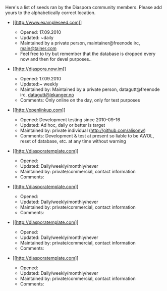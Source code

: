 Here's a list of seeds ran by the Diaspora community members. Please add yours to the alphabetically correct location.

* [[http://www.exampleseed.com]]
    * Opened: 17.09.2010
    * Updated: ~daily
    * Maintained by a private person, maintainer@freenode irc, main@tainer.com
    * Feel free to try but remember that the database is dropped every now and then for devel purposes..

* [[http://diaspora.now.im]]
    * Opened: 17.09.2010
    * Updated:~ weekly
    * Maintained by:  Maintained by a private person, datagutt@freenode irc, datagutt@lekanger.no
    * Comments: Only online on the day, only for test purposes

* [[http://openlinkup.com]]
    * Opened: Development testing since 2010-09-16
    * Updated: Ad hoc, daily or better is target
    * Maintained by: private individual (http://github.com/alisonw)
    * Comments: Development & test at present so liable to be AWOL, reset of database, etc. at any time without warning

* [[http://diasporatemplate.com]]
    * Opened: 
    * Updated: Daily/weekly/monthly/never
    * Maintained by: private/commercial, contact information
    * Comments:

* [[http://diasporatemplate.com]]
    * Opened: 
    * Updated: Daily/weekly/monthly/never
    * Maintained by: private/commercial, contact information
    * Comments:

* [[http://diasporatemplate.com]]
    * Opened: 
    * Updated: Daily/weekly/monthly/never
    * Maintained by: private/commercial, contact information
    * Comments:

* [[http://diasporatemplate.com]]
    * Opened: 
    * Updated: Daily/weekly/monthly/never
    * Maintained by: private/commercial, contact information
    * Comments:

